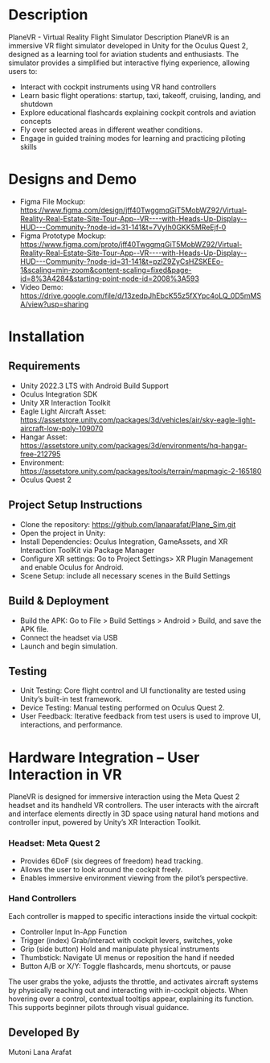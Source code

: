 # Description
PlaneVR - Virtual Reality Flight Simulator
Description
PlaneVR is an immersive VR flight simulator developed in Unity for the Oculus Quest 2, designed as a learning tool for aviation students and enthusiasts. The simulator provides a simplified but interactive flying experience, allowing users to:

- Interact with cockpit instruments using VR hand controllers
- Learn basic flight operations: startup, taxi, takeoff, cruising, landing, and shutdown
- Explore educational flashcards explaining cockpit controls and aviation concepts
- Fly over selected areas in different weather conditions.
- Engage in guided training modes for learning and practicing piloting skills

# Designs and Demo
- Figma File Mockup: https://www.figma.com/design/jff40TwggmqGiT5MobWZ92/Virtual-Reality-Real-Estate-Site-Tour-App--VR----with-Heads-Up-Display--HUD---Community-?node-id=31-141&t=7VyIh0GKK5MReEjf-0
- Figma Prototype Mockup: https://www.figma.com/proto/jff40TwggmqGiT5MobWZ92/Virtual-Reality-Real-Estate-Site-Tour-App--VR----with-Heads-Up-Display--HUD---Community-?node-id=31-141&t=pzlZ9ZyCsHZSKEEo-1&scaling=min-zoom&content-scaling=fixed&page-id=8%3A4284&starting-point-node-id=2008%3A593
- Video Demo: https://drive.google.com/file/d/13zedpJhEbcK55z5fXYpc4oLQ_0D5mMSA/view?usp=sharing

# Installation
## Requirements
- Unity 2022.3 LTS with Android Build Support
- Oculus Integration SDK
- Unity XR Interaction Toolkit
- Eagle Light Aircraft Asset: https://assetstore.unity.com/packages/3d/vehicles/air/sky-eagle-light-aircraft-low-poly-109070
- Hangar Asset: https://assetstore.unity.com/packages/3d/environments/hq-hangar-free-212795
- Environment: https://assetstore.unity.com/packages/tools/terrain/mapmagic-2-165180
- Oculus Quest 2
  
## Project Setup Instructions
- Clone the repository: https://github.com/lanaarafat/Plane_Sim.git
- Open the project in Unity:
- Install Dependencies: Oculus Integration, GameAssets, and XR Interaction ToolKit via Package Manager
- Configure XR settings: Go to Project Settings> XR Plugin Management and enable Oculus for Android.
- Scene Setup: include all necessary scenes in the Build Settings

## Build & Deployment
- Build the APK: Go to File > Build Settings > Android > Build, and save the APK file.
- Connect the headset via USB
- Launch and begin simulation.

## Testing
- Unit Testing: Core flight control and UI functionality are tested using Unity’s built-in test framework.
- Device Testing: Manual testing performed on Oculus Quest 2.
- User Feedback: Iterative feedback from test users is used to improve UI, interactions, and performance.

# Hardware Integration – User Interaction in VR
PlaneVR is designed for immersive interaction using the Meta Quest 2 headset and its handheld VR controllers. The user interacts with the aircraft and interface elements directly in 3D space using natural hand motions and controller input, powered by Unity’s XR Interaction Toolkit.

### Headset: Meta Quest 2
- Provides 6DoF (six degrees of freedom) head tracking.
- Allows the user to look around the cockpit freely.
- Enables immersive environment viewing from the pilot’s perspective.

### Hand Controllers
Each controller is mapped to specific interactions inside the virtual cockpit:
- Controller Input	In-App Function
- Trigger (index)	Grab/interact with cockpit levers, switches, yoke
- Grip (side button)	Hold and manipulate physical instruments
- Thumbstick: Navigate UI menus or reposition the hand if needed
- Button A/B or X/Y: Toggle flashcards, menu shortcuts, or pause

The user grabs the yoke, adjusts the throttle, and activates aircraft systems by physically reaching out and interacting with in-cockpit objects. When hovering over a control, contextual tooltips appear, explaining its function. This supports beginner pilots through visual guidance.


## Developed By
Mutoni Lana Arafat
